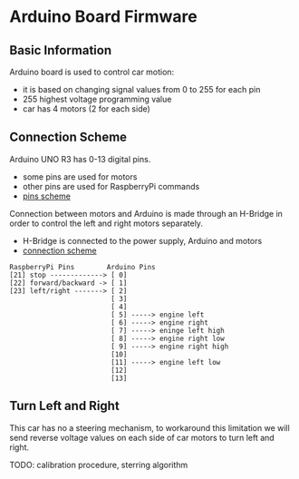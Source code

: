# Arduino Board Firmware

## Basic Information
Arduino board is used to control car motion:
- it is based on changing signal values from 0 to 255 for each pin
- 255 highest voltage programming value
- car has 4 motors (2 for each side)

## Connection Scheme
Arduino UNO R3 has 0-13 digital pins.
- some pins are used for motors
- other pins are used for RaspberryPi commands
- [pins scheme](https://store-usa.arduino.cc/products/arduino-uno-rev3)

Connection between motors and Arduino is made through an H-Bridge in order to control the left and right motors separately.
- H-Bridge is connected to the power supply, Arduino and motors
- [connection scheme](https://howtomechatronics.com/tutorials/arduino/arduino-dc-motor-control-tutorial-l298n-pwm-h-bridge/)
  
```
RaspberryPi Pins        Arduino Pins
[21] stop -------------> [ 0]
[22] forward/backward -> [ 1]
[23] left/right -------> [ 2]
                         [ 3]
                         [ 4]
                         [ 5] -----> engine left
                         [ 6] -----> engine right
                         [ 7] -----> eninge left high
                         [ 8] -----> engine right low
                         [ 9] -----> engine right high
                         [10]
                         [11] -----> engine left low
                         [12]
                         [13]
```

## Turn Left and Right
This car has no a steering mechanism, to workaround this limitation we will send reverse voltage values on each side of car motors to turn left and right.

TODO: calibration procedure, sterring algorithm
